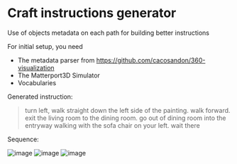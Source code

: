 # Craft instructions generator
Use of objects metadata on each path for building better instructions

For initial setup, you need

- The metadata parser from https://github.com/cacosandon/360-visualization
- The Matterport3D Simulator
- Vocabularies

Generated instruction: 

> turn left, walk straight down the left side of the painting. walk forward. exit the living room to the dining room. go out of dining room into the entryway walking with the sofa chair on your left. wait there

Sequence:

![image](https://user-images.githubusercontent.com/30879716/148648385-b393d63b-6e0f-416a-a1d4-185bdee1c1e4.png)
![image](https://user-images.githubusercontent.com/30879716/148648389-1e4c70bc-6888-487f-a077-b1a7025a4fb4.png)
![image](https://user-images.githubusercontent.com/30879716/148648395-bdfdc1c8-bd09-4fd4-8404-8fc41748dc97.png)
